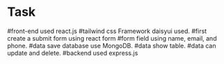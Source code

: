 # Task
#front-end used react.js
#tailwind css Framework  daisyui used.
#first create a submit form using react form
#form field using name, email, and phone.
#data save database use MongoDB.
#data show table.
#data can update and delete.
#backend used express.js
